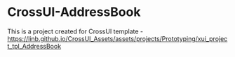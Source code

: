 # CrossUI-AddressBook
This is a project created for CrossUI template - https://linb.github.io/CrossUI_Assets/assets/projects/Prototyping/xui_project_tpl_AddressBook
